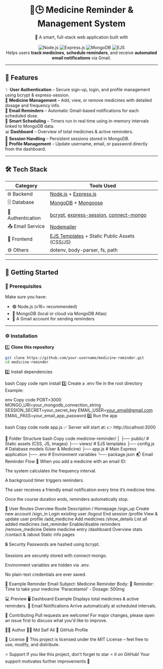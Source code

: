 <p align="center">
  <h1 align="center">💊🕒 Medicine Reminder & Management System</h1>
  <p align="center">
    🧠 A smart, full-stack web application built with <br>
    <br>
    <img src="https://img.shields.io/badge/Node.js-339933?logo=node.js&logoColor=white" alt="Node.js">
    <img src="https://img.shields.io/badge/Express.js-000000?logo=express&logoColor=white" alt="Express.js">
    <img src="https://img.shields.io/badge/MongoDB-47A248?logo=mongodb&logoColor=white" alt="MongoDB">
    <img src="https://img.shields.io/badge/EJS-FFD700?logo=ejs&logoColor=black" alt="EJS">
    <br>
    Helps users <strong>track medicines</strong>, <strong>schedule reminders</strong>, and receive <strong>automated email notifications</strong> via Gmail.
  </p>
</p>

---

## 🌟 Features  

✨ **User Authentication** – Secure sign-up, login, and profile management using bcrypt & express-session.  
💉 **Medicine Management** – Add, view, or remove medicines with detailed dosage and frequency info.  
📩 **Email Reminders** – Automatic Gmail-based notifications for each scheduled dose.  
📅 **Smart Scheduling** – Timers run in real time using in-memory intervals linked to MongoDB data.  
📊 **Dashboard** – Overview of total medicines & active reminders.  
🔐 **Session Handling** – Persistent sessions stored in MongoDB.  
🧾 **Profile Management** – Update username, email, or password directly from the dashboard.  

---

## 🛠️ Tech Stack  

| Category | Tools Used |
|-----------|-------------|
| 🌐 Backend | [Node.js](https://nodejs.org/) + [Express.js](https://expressjs.com/) |
| 🗄️ Database | [MongoDB](https://www.mongodb.com/) + [Mongoose](https://mongoosejs.com/) |
| 🔐 Authentication | [bcrypt](https://www.npmjs.com/package/bcrypt), [express-session](https://www.npmjs.com/package/express-session), [connect-mongo](https://www.npmjs.com/package/connect-mongo) |
| 📤 Email Service | [Nodemailer](https://nodemailer.com/about/) |
| 🎨 Frontend | [EJS Templates](https://ejs.co/) + Static Public Assets (CSS/JS) |
| ⚙️ Others | dotenv, body-parser, fs, path |

---

## 🚀 Getting Started  

### 🧩 Prerequisites  
Make sure you have:  
- 🟢 Node.js (v16+ recommended)  
- 🍃 MongoDB (local or cloud via MongoDB Atlas)  
- 📧 A Gmail account for sending reminders  

---

### ⚙️ Installation  

1️⃣ **Clone this repository**
```bash
git clone https://github.com/your-username/medicine-reminder.git
cd medicine-reminder
```
2️⃣ Install dependencies

bash
Copy code
npm install
3️⃣ Create a .env file in the root directory
Example:

env
Copy code
PORT=3000
MONGO_URI=your_mongodb_connection_string
SESSION_SECRET=your_secret_key
EMAIL_USER=your_email@gmail.com
EMAIL_PASS=your_email_app_password
4️⃣ Run the app

bash
Copy code
node app.js
✅ Server will start at:
👉 http://localhost:3000

📁 Folder Structure
bash
Copy code
medicine-reminder/
│
├── public/              # Static assets (CSS, JS, images)
├── views/               # EJS templates
├── config.js            # Database models (User & Medicine)
├── app.js               # Main Express application
├── .env                 # Environment variables
└── package.json
📬 Email Reminder Flow
📌 When you add a medicine with an email ID:

The system calculates the frequency interval.

A background timer triggers reminders.

The user receives a friendly email notification every time it’s medicine time.

Once the course duration ends, reminders automatically stop.

👤 User Routes Overview
Route	Description
/	Homepage
/sign_up	Create new account
/sign_in	Login existing user
/logout	End session
/profile	View & update user profile
/add_medicine	Add medicines
/show_details	List all added medicines
/set_reminder	Enable/disable reminders
/remove_medicine	Delete medicine entry
/dashboard	Overview stats
/contact & /about	Static info pages

🔒 Security
Passwords are hashed using bcrypt.

Sessions are securely stored with connect-mongo.

Environment variables are hidden via .env.

No plain-text credentials are ever saved.

📧 Example Reminder Email
Subject: Medicine Reminder
Body: 💊 Reminder: Time to take your medicine 'Paracetamol' - Dosage: 500mg

💻 Preview
🖥️ Dashboard Example
Displays total medicines & active reminders.
📩 Email Notifications
Arrive automatically at scheduled intervals.

🤝 Contributing
Pull requests are welcome! For major changes, please open an issue first to discuss what you'd like to improve.

🧑‍💻 Author
👨‍💻 Md Saif Ali
🔗 GitHub Profile

📄 License
🪪 This project is licensed under the MIT License – feel free to use, modify, and distribute.

⭐ Support
If you like this project, don’t forget to star ⭐ it on GitHub!
Your support motivates further improvements 💖
